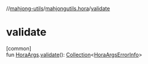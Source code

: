 //[mahjong-utils](../../index.md)/[mahjongutils.hora](index.md)/[validate](validate.md)

# validate

[common]\
fun [HoraArgs](-hora-args/index.md).[validate](validate.md)(): [Collection](https://kotlinlang.org/api/latest/jvm/stdlib/kotlin-stdlib/kotlin.collections/-collection/index.html)&lt;[HoraArgsErrorInfo](-hora-args-error-info/index.md)&gt;
